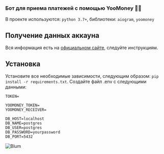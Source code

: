 ### Бот для приема платежей с помощью YooMoney 🛒👤
  
В проекте используются: `python 3.7+`, библиотеки: `aiogram`, `yoomoney`
<br/>  

## Получение данных аккауна
Вся информация есть на [официальном сайте](https://yoomoney.ru/docs/wallet), следуйте инструкциям.


## Установка
Установите все необходимые зависимости, следующим образом: `pip install -r requirements.txt`.
Создайте файл .env с следующими данными: 
```
TOKEN=

YOOMONEY_TOKEN=
YOOMONEY_RECEIVER=

DB_HOST=localhost
DB_NAME=postgres
DB_USER=postgres
DB_PASSWORD=yourpassword 
DB_PORT=5432
```


![Blum](assets/preview.jpg)
